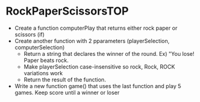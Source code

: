 # RockPaperScissorsTOP
- Create a function computerPlay that returns either rock paper or scissors (if)
- Create another function with 2 pparameters (playerSelection, computerSelection)
    - Return a string that declares the winner of the round. Ex) "You lose! Paper beats rock.
    - Make playerSelection case-insensitive so rock, Rock, ROCK variations work
    - Return the result of the function.
- Write a new function game() that uses the last function and play 5 games. Keep score until a winner or loser